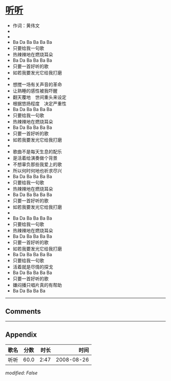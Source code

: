 # [听听](https://music.163.com/song?id=64896)

* 作词：黄伟文
*
*
* Ba Da Ba Ba Ba Ba
* 只要给我一句歌
* 热辣辣地在燃烧耳朵
* Ba Da Ba Ba Ba Ba
* 只要一首好听的歌
* 如若我要发光它给我打磨
* 
* 想搅一场有关声音的革命
* 让熟睡的感性被我吓醒
* 翻天覆地　世间重头来设定
* 根据悠扬程度　决定严重性
* Ba Da Ba Ba Ba Ba
* 只要给我一句歌
* 热辣辣地在燃烧耳朵
* Ba Da Ba Ba Ba Ba
* 只要一首好听的歌
* 如若我要发光它给我打磨
* 
* 歌曲不是每天生息的配乐
* 是活着给演奏做个背景
* 不想辜负那些我爱上的歌
* 所以何时何地也祈求尽兴
* Ba Da Ba Ba Ba Ba
* 只要给我一句歌
* 热辣辣地在燃烧耳朵
* Ba Da Ba Ba Ba Ba
* 只要一首好听的歌
* 如若我要发光它给我打磨
* 
* Ba Da Ba Ba Ba Ba
* 只要给我一句歌
* 热辣辣地在燃烧耳朵
* Ba Da Ba Ba Ba Ba
* 只要一首好听的歌
* 如若我要发光它给我打磨
* Ba Da Ba Ba Ba Ba
* 只要给我一句歌
* 活着就是尽情的探戈
* Ba Da Ba Ba Ba Ba
* 只要一首好听的歌
* 嫌闷播只唱片真的有帮助
* Ba Da Ba Ba Ba


---

## Comments


---

## Appendix

|歌名|分数|时长|时间|
|:---|:---:|---:|---:|
|听听|60.0|2:47|2008-08-26

*modified: False*